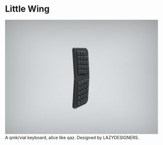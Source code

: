 # Little Wing
![Render](Render/LittleWingRender.jpg)
A qmk/vial keyboard, alice like qaz. Designed by LAZYDESIGNERS.
